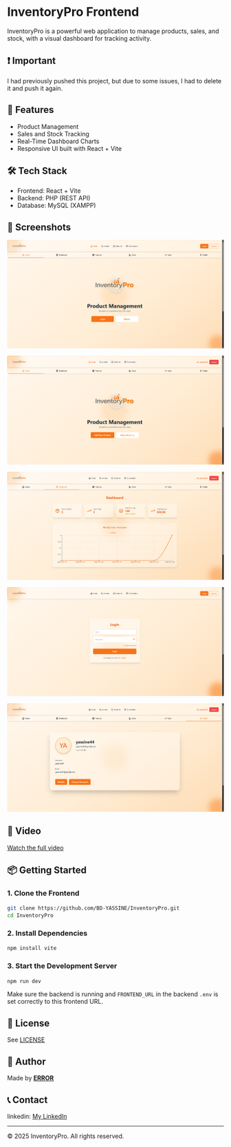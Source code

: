 # InventoryPro Frontend

InventoryPro is a powerful web application to manage products, sales, and stock, with a visual dashboard for tracking activity.

## ❗ Important

I had previously pushed this project, but due to some issues, I had to delete it and push it again.

## 🚀 Features

- Product Management
- Sales and Stock Tracking
- Real-Time Dashboard Charts
- Responsive UI built with React + Vite

## 🛠️ Tech Stack

- Frontend: React + Vite
- Backend: PHP (REST API)
- Database: MySQL (XAMPP)

## 📸 Screenshots
![Interface(not Login)](./public/screenshots/Interface.png)

![Interface(Login)](./public/screenshots/Interface_Login.png)

![Dashboard](./public/screenshots/Dashboard.png)

![Login](./public/screenshots/Login.png)

![Profile](./public/screenshots/Profile.png)

## 🎥 Video 
[Watch the full video](/public/video/Enregistrement%202025-07-20%20115713.mp4)

## 📦 Getting Started

### 1. Clone the Frontend

```bash
git clone https://github.com/BD-YASSINE/InventoryPro.git
cd InventoryPro
```

### 2. Install Dependencies

```bash
npm install vite  
```

### 3. Start the Development Server

```bash
npm run dev
```

Make sure the backend is running and `FRONTEND_URL` in the backend `.env` is set correctly to this frontend URL.

## 📄 License

See [LICENSE](/LICENSE)

## 👤 Author

Made by [**ERROR**](https://github.com/BD-YASSINE)

## 📞 Contact
linkedin: [My LinkedIn](https://www.linkedin.com/in/yassine-badri-0279a7342/)

---

© 2025 InventoryPro. All rights reserved.
